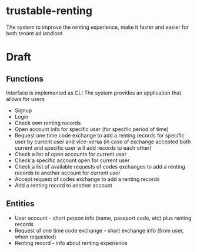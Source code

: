 # trustable-renting
The system to improve the renting experience, make it faster and easier for both tenant ad landlord

# Draft

## Functions
Interface is implemented as CLI
The system provides an application that allows for users
* Signup
* Login
* Check own renting records
* Open account info for specific user (for specific period of time)
* Request one time code exchange to add a renting records for specific user by current user and vice-versa 
  (in case of exchange accepted both current and specific user will add records to each other)
* Check a list of open accounts for current user
* Check a specific account open for current user
* Check a list of available requests of codes exchanges to add a renting records to another account for current user
* Accept request of codes exchange to add a renting records  
* Add a renting record to another account

## Entities
* User account - short person info (name, passport code, etc) plus renting records
* Request of one time code exchange - short exchange info (from user, when requested)
* Renting record - info about renting experience